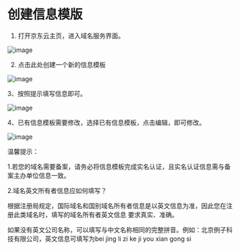 # 创建信息模版

1. 打开京东云主页，进入域名服务界面。

![image](../../../Image-Domain/moban1.png)

2. 点击此处创建一个新的信息模板

![image](../../../Image-Domain/moban2.png)

3、按照提示填写信息即可。

![image](../../../Image-Domain/moban3.png)
 
4、已有信息模板需要修改，选择已有信息模板，点击编辑，即可修改。

![image](../../../Image-Domain/moban4.png)


温馨提示：

1.若您的域名需要备案，请务必将信息模板完成实名认证，且实名认证信息需与备案主办单位信息一致。

2.域名英文所有者信息应如何填写？

根据注册局规定，国际域名和国别域名所有者信息是以英文信息为准，因此您在注册此类域名时，填写的域名所有者英文信息 要求真实、准确。

如果没有英文公司名称，可以填写与中文名称相同的完整拼音。例如：北京例子科技有限公司，英文信息可填写为bei jing li zi ke ji you xian gong si


